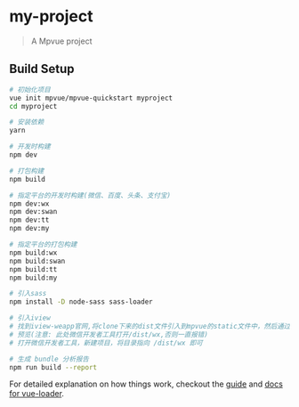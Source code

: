 # my-project

> A Mpvue project

## Build Setup

``` bash
# 初始化项目
vue init mpvue/mpvue-quickstart myproject
cd myproject

# 安装依赖
yarn

# 开发时构建
npm dev

# 打包构建
npm build

# 指定平台的开发时构建(微信、百度、头条、支付宝)
npm dev:wx
npm dev:swan
npm dev:tt
npm dev:my

# 指定平台的打包构建
npm build:wx
npm build:swan
npm build:tt
npm build:my

# 引入sass
npm install -D node-sass sass-loader

# 引入iview
# 找到iview-weapp官网,将clone下来的dist文件引入到mpvue的static文件中，然后通过cnpm run build进行一次编译。在相应的文件中，新建main.json，在里面通过usingComponents配置项，进行自定义组件，然后就可以正常使用了。
# 预览(注意: 此处微信开发者工具打开/dist/wx,否则一直报错)
# 打开微信开发者工具，新建项目，将目录指向 /dist/wx 即可

# 生成 bundle 分析报告
npm run build --report
```


For detailed explanation on how things work, checkout the [guide](http://vuejs-templates.github.io/webpack/) and [docs for vue-loader](http://vuejs.github.io/vue-loader).
